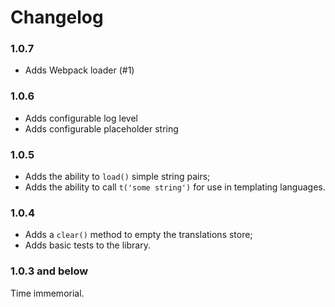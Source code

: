# Changelog

### 1.0.7

-   Adds Webpack loader (#1)

### 1.0.6

-   Adds configurable log level
-   Adds configurable placeholder string

### 1.0.5

-   Adds the ability to `load()` simple string pairs;
-   Adds the ability to call `t('some string')` for use in templating languages.

### 1.0.4

-   Adds a `clear()` method to empty the translations store;
-   Adds basic tests to the library.

### 1.0.3 and below

Time immemorial.
